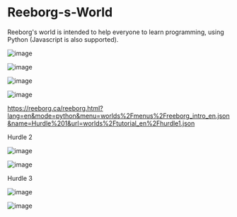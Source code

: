 # Reeborg-s-World
Reeborg's world is intended to help everyone to learn programming, using Python (Javascript is also supported). 



![image](https://github.com/vibhajoshi/Reeborg-s-World/assets/73216270/b94e244e-6c91-42d2-9408-26c55ae74bfc)


![image](https://github.com/vibhajoshi/Reeborg-s-World/assets/73216270/1794944e-d16e-4c52-87ab-28b479976df6)

![image](https://github.com/vibhajoshi/Reeborg-s-World/assets/73216270/7205e343-0ba7-46f9-b387-4592d5c1ce9b)

![image](https://github.com/vibhajoshi/Reeborg-s-World/assets/73216270/5c16b751-9dee-496a-b984-080ca79e3546)

https://reeborg.ca/reeborg.html?lang=en&mode=python&menu=worlds%2Fmenus%2Freeborg_intro_en.json&name=Hurdle%201&url=worlds%2Ftutorial_en%2Fhurdle1.json


Hurdle 2

![image](https://github.com/vibhajoshi/Reeborg-s-World/assets/73216270/64573715-6489-467b-baf3-2a017e54a1bd)


![image](https://github.com/vibhajoshi/Reeborg-s-World/assets/73216270/73cbe0a0-44c0-4526-b661-2ba73f334e2f)

Hurdle 3

![image](https://github.com/vibhajoshi/Reeborg-s-World/assets/73216270/85d7850f-063d-4261-8d51-ea90a5a39c9a)



![image](https://github.com/vibhajoshi/Reeborg-s-World/assets/73216270/b9bb8c22-a871-4a1a-bd5b-acd03178f547)

